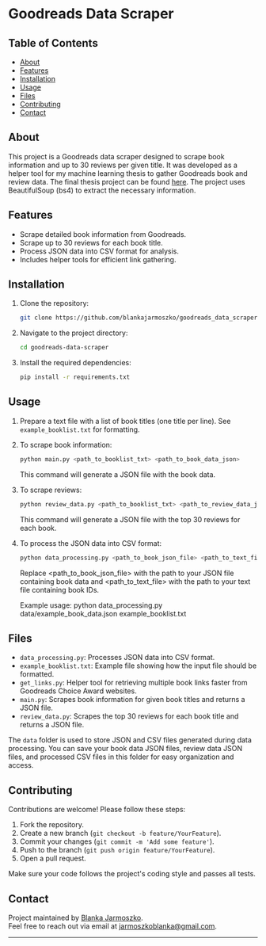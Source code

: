 
# Goodreads Data Scraper

## Table of Contents

- [About](#about)
- [Features](#features)
- [Installation](#installation)
- [Usage](#usage)
- [Files](#files)
- [Contributing](#contributing)
- [Contact](#contact)

## About

This project is a Goodreads data scraper designed to scrape book information and up to 30 reviews per given title. It was developed as a helper tool for my machine learning thesis to gather Goodreads book and review data.  The final thesis project can be found [here](https://github.com/blankajarmoszko/sentiment_classification_book_reviews_thesis). The project uses BeautifulSoup (bs4) to extract the necessary information.

## Features

- Scrape detailed book information from Goodreads.
- Scrape up to 30 reviews for each book title.
- Process JSON data into CSV format for analysis.
- Includes helper tools for efficient link gathering.

## Installation

1. Clone the repository:
   ```sh
   git clone https://github.com/blankajarmoszko/goodreads_data_scraper
   ```
2. Navigate to the project directory:
   ```sh
   cd goodreads-data-scraper
   ```
3. Install the required dependencies:
   ```sh
   pip install -r requirements.txt
   ```

## Usage

1. Prepare a text file with a list of book titles (one title per line). See `example_booklist.txt` for formatting.
2. To scrape book information:
   ```sh
   python main.py <path_to_booklist_txt> <path_to_book_data_json>
   ```
   This command will generate a JSON file with the book data.

3. To scrape reviews:
   ```sh
   python review_data.py <path_to_booklist_txt> <path_to_review_data_json>
   ```
   This command will generate a JSON file with the top 30 reviews for each book.

4. To process the JSON data into CSV format:
   ```sh
   python data_processing.py <path_to_book_json_file> <path_to_text_file>
   ```
   Replace <path_to_book_json_file> with the path to your JSON file containing book data and <path_to_text_file> with the path to your text file containing book IDs.

   Example usage:
   python data_processing.py data/example_book_data.json example_booklist.txt


## Files

- `data_processing.py`: Processes JSON data into CSV format.
- `example_booklist.txt`: Example file showing how the input file should be formatted.
- `get_links.py`: Helper tool for retrieving multiple book links faster from Goodreads Choice Award websites.
- `main.py`: Scrapes book information for given book titles and returns a JSON file.
- `review_data.py`: Scrapes the top 30 reviews for each book title and returns a JSON file.


The `data` folder is used to store JSON and CSV files generated during data processing. You can save your book data JSON files, review data JSON files, and processed CSV files in this folder for easy organization and access.

## Contributing

Contributions are welcome! Please follow these steps:

1. Fork the repository.
2. Create a new branch (`git checkout -b feature/YourFeature`).
3. Commit your changes (`git commit -m 'Add some feature'`).
4. Push to the branch (`git push origin feature/YourFeature`).
5. Open a pull request.

Make sure your code follows the project's coding style and passes all tests.


## Contact

Project maintained by [Blanka Jarmoszko](https://github.com/blankajarmoszko).  
Feel free to reach out via email at jarmoszkoblanka@gmail.com.

---

 
